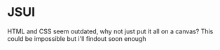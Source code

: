 # JSUI
HTML and CSS seem outdated, why not just put it all on a canvas? This could be impossible but i'll findout soon enough
